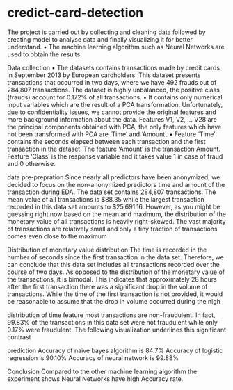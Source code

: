# credict-card-detection
The project is carried out by collecting and cleaning data followed by creating model to
analyse data and finally visualizing it for better understand.
• The machine learning algorithm such as Neural Networks are used to obtain the results.

Data collection
• The datasets contains transactions made by credit cards in September 2013 by European
cardholders. This dataset presents transactions that occurred in two days, where we
have 492 frauds out of 284,807 transactions. The dataset is highly unbalanced, the
positive class (frauds) account for 0.172% of all transactions.
• It contains only numerical input variables which are the result of a PCA transformation.
Unfortunately, due to confidentiality issues, we cannot provide the original features and
more background information about the data. Features V1, V2, … V28 are the principal
components obtained with PCA, the only features which have not been transformed
with PCA are ‘Time’ and ‘Amount’.
• Feature ‘Time’ contains the seconds elapsed between each transaction and the first
transaction in the dataset. The feature ‘Amount’ is the transaction Amount. Feature
‘Class’ is the response variable and it takes value 1 in case of fraud and 0 otherwise.


data pre-prepration
Since nearly all predictors have been anonymized, we decided to focus on the non-anonymized
predictors time and amount of the transaction during EDA. The data set contains 284,807
transactions. The mean value of all transactions is $88.35 while the largest transaction recorded
in this data set amounts to $25,691.16. However, as you might be guessing right now based on
the mean and maximum, the distribution of the monetary value of all transactions is heavily
right-skewed. The vast majority of transactions are relatively small and only a tiny fraction of
transactions comes even close to the maximum

Distribution of monetary value distribution
The time is recorded in the number of seconds since the first transaction in the data set.
Therefore, we can conclude that this data set includes all transactions recorded over the course
of two days. As opposed to the distribution of the monetary value of the transactions, it is
bimodal. This indicates that approximately 28 hours after the first transaction there was a
significant drop in the volume of transactions. While the time of the first transaction is not
provided, it would be reasonable to assume that the drop in volume occurred during the nigh

distribution of time feature
most transactions are non-fraudulent. In fact, 99.83% of the transactions in this data set were
not fraudulent while only 0.17% were fraudulent. The following visualization underlines this
significant contrast

prediction
Accuracy of naive bayes algorithm is 84.7%
Accuracy of logistic regression is 90.10%
Accuracy of neural network is 99.88%

Conclusion
Compared to the other machine learning algorithm the experiment shows Neural Networks have high Accuracy rate.

